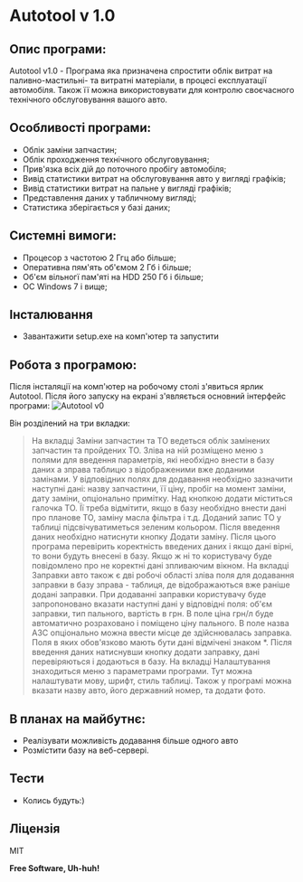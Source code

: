# Autotool v 1.0
## Опис програми:
Autotool v1.0 - Програма яка призначена спростити облік витрат на паливно-мастильні- та витратні матеріали, в процесі експлуатації автомобіля. Також її можна використовувати для контролю своєчасного технічного обслуговування вашого авто.

## Особливості програми:
- Облік заміни запчастин;
- Облік проходження технічного обслуговування;
- Прив'язка всіх дій до поточного пробігу автомобіля;
- Вивід статистики витрат на обслуговування авто у вигляді графіків;
- Вивід статистики витрат на пальне у вигляді графіків;
- Представлення даних у табличному вигляді;
- Статистика зберігається у базі даних;

## Системні вимоги:
- Процесор з частотою 2 Ггц або більше;
- Оперативна пям'ять об'ємом 2 Гб і більше;
- Об'єм вільногї пам'яті на HDD 250 Гб і більше;
- ОС Windows 7 і вище;

## Інсталювання
- Завантажити setup.exe на комп'ютер та запустити

## Робота з програмою:
Після інcталяції на комп'ютер на робочому столі з'явиться ярлик Autotool. Після його запуску на екрані з'являється основний інтерфейс програми:
![Autotool v0](https://user-images.githubusercontent.com/74230330/135906580-d9d0dbbd-9f15-4f3f-845c-eab7bc6ea8f6.JPG)

Він розділений на три вкладки:
>На вкладці Заміни запчастин та ТО ведеться облік замінених запчастин та пройдених ТО. Зліва на ній розміщено меню з полями для введення параметрів, які необхідно внести в базу даних а зправа таблицю з відображеними вже доданими замінами. У відповідних полях для додавання необхідно зазначити наступні дані: назву запчастини, її ціну, пробіг на момент заміни, дату заміни, опціонально примітку. Над кнопкою додати міститься галочка ТО. Її треба відмітити, якщо в базу необхідно внести дані про планове ТО, заміну масла фільтра і т.д. Доданий запис ТО у таблиці підсвічуватиметься зеленим кольором. Після введення даних необхідно натиснути кнопку Додати заміну. Після цього програма перевірить коректність введених даних і якщо дані вірні, то вони будуть внесені в базу. Якщо ж ні то користувачу буде повідомлено про не коректні дані зпливаючим вікном.
>На вкладці Заправки авто також є дві робочі області зліва поля для додавання заправки в базу зправа - таблиця, де відображаються вже раніше додані заправки. При додаванні заправки користувачу буде запропоновано вказати наступні дані у відповідні поля: об'єм заправки, тип пального, вартість в грн. В поле ціна грн/л буде автоматично розраховано і поміщено ціну пального. В поле назва АЗС опціонально можна ввести місце де здійснювалась заправка. Поля в яких обов'язково мають бути дані відмічені знаком *. Після введення даних натиснувши кнопку додати заправку, дані перевіряються і додаються в базу.
На вкладці Налаштування знаходиться меню з параметрами програми. Тут можна налаштувати мову, шрифт, стиль таблиці. Також у програмі можна вказати назву авто, його державний номер, та додати фото.
## В планах на майбутнє: 
- Реалізувати можливість додавання більше одного авто
- Розмістити базу на веб-сервері.

## Тести
- Колись будуть:)

## Ліцензія

MIT

**Free Software, Uh-huh!**




